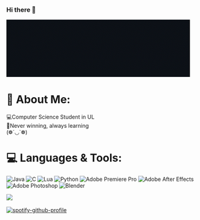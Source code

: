 ### Hi there 👋

<!--
**MartyD1/MartyD1** is a ✨ _special_ ✨ repository because its `README.md` (this file) appears on your GitHub profile.

Here are some ideas to get you started:

- 🔭 I’m currently working on ...
- 🌱 I’m currently learning ...
- 👯 I’m looking to collaborate on ...
- 🤔 I’m looking for help with ...
- 💬 Ask me about ...
- 📫 How to reach me: ...
- 😄 Pronouns: ...
- ⚡ Fun fact: ...
-->


![](https://github.com/MartyD1/MartyD1/blob/main/seq1_AdobeExpress.gif)


# 💫 About Me: 
💻Computer Science Student in UL <br>💪Never winning, always learning<br>
(❁´◡`❁)


# 💻 Languages & Tools:
![Java](https://img.shields.io/badge/java-%23ED8B00.svg?style=for-the-badge&logo=java&logoColor=white) ![C](https://img.shields.io/badge/c-%2300599C.svg?style=for-the-badge&logo=c&logoColor=white)  ![Lua](https://img.shields.io/badge/lua-%232C2D72.svg?style=for-the-badge&logo=lua&logoColor=white) ![Python](https://img.shields.io/badge/python-3670A0?style=for-the-badge&logo=python&logoColor=ffdd54) ![Adobe Premiere Pro](https://img.shields.io/badge/Adobe%20Premiere%20Pro-9999FF.svg?style=for-the-badge&logo=Adobe%20Premiere%20Pro&logoColor=white) ![Adobe After Effects](https://img.shields.io/badge/Adobe%20After%20Effects-9999FF.svg?style=for-the-badge&logo=Adobe%20After%20Effects&logoColor=white) ![Adobe Photoshop](https://img.shields.io/badge/adobephotoshop-%2331A8FF.svg?style=for-the-badge&logo=adobephotoshop&logoColor=white) ![Blender](https://img.shields.io/badge/blender-%23F5792A.svg?style=for-the-badge&logo=blender&logoColor=white)

[![](https://visitcount.itsvg.in/api?id=MartyD1&icon=0&color=0)](https://visitcount.itsvg.in)


[![spotify-github-profile](https://spotify-github-profile.vercel.app/api/view?uid=200x8cbv168cgq3fa8wndtzyp&cover_image=false&theme=default&show_offline=false&bar_color_cover=false)](https://github.com/kittinan/spotify-github-profile)


